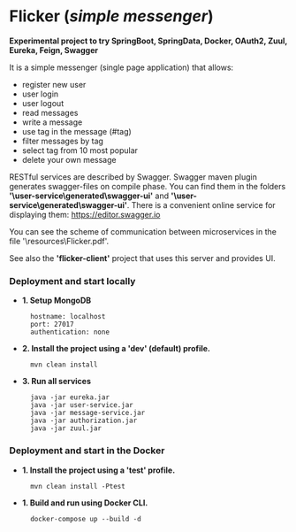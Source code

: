 # Flicker (*simple messenger*)

**Experimental project to try SpringBoot, SpringData, Docker, OAuth2, Zuul, Eureka, Feign, Swagger**

It is a simple messenger (single page application) that allows:
 - register new user
 - user login
 - user logout
 - read messages
 - write a message
 - use tag in the message (#tag)
 - filter messages by tag
 - select tag from 10 most popular
 - delete your own message

RESTful services are described by Swagger. Swagger maven plugin generates swagger-files on compile phase.
You can find them in the folders **'\user-service\generated\swagger-ui'** and **'\user-service\generated\swagger-ui'**.
There is a convenient online service for displaying them: https://editor.swagger.io

You can see the scheme of communication between microservices in the file '\resources\Flicker.pdf'.

See also the **'flicker-client'** project that uses this server and provides UI.

### **Deployment and start locally**

- **1. Setup MongoDB**

        hostname: localhost
        port: 27017
        authentication: none

- **2. Install the project using a 'dev' (default) profile.**

        mvn clean install

- **3. Run all services**

        java -jar eureka.jar
        java -jar user-service.jar
        java -jar message-service.jar
        java -jar authorization.jar
        java -jar zuul.jar

### **Deployment and start in the Docker**

- **1. Install the project using a 'test' profile.**

        mvn clean install -Ptest

- **1. Build and run using Docker CLI.**

        docker-compose up --build -d




